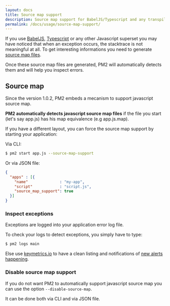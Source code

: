 ```yaml
---
layout: docs
title: Source map support
description: Source map support for BabelJS/Typescript and any transpiler
permalink: /docs/usage/source-map-support/
---
```


If you use [BabelJS](https://babeljs.io/), [Typescript](http://www.typescriptlang.org/) or any other Javascript superset you may have noticed that when an exception occurs, the stacktrace is not meaningful at all. To get interesting informations you need to generate [source map files](http://www.html5rocks.com/en/tutorials/developertools/sourcemaps/).

Once these source map files are generated, PM2 will automatically detects them and will help you inspect errors.

## Source map

Since the version 1.0.2, PM2 embeds a mecanism to support javascript source map.

**PM2 automatically detects javascript source map files** if the file you start (let's say app.js) has his map equivalence (e.g app.js.map).

If you have a different layout, you can force the source map support by starting your application:

Via CLI:

```bash
$ pm2 start app.js --source-map-support
```

Or via JSON file:

```json
{
  "apps" : [{
    "name"              : "my-app",
    "script"            : "script.js",
    "source_map_support": true
  }]
}
```

### Inspect exceptions

Exceptions are logged into your application error log file.

To check your logs to detect exceptions, you simply have to type:

```bash
$ pm2 logs main
```

Else use [keymetrics.io](https://keymetrics.io/) to have a clean listing and notifications of [new alerts happening](http://docs.keymetrics.io/docs/pages/issues/).

### Disable source map support

If you do not want PM2 to automatically support javascript source map you can use the option `--disable-source-map`.

It can be done both via CLI and via JSON file.
